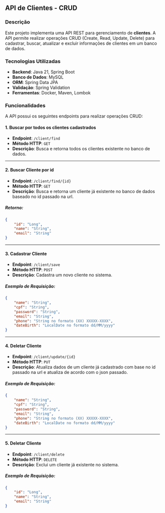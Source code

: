 ## API de Clientes - CRUD

### Descrição

Este projeto implementa uma API REST para gerenciamento de **clientes**. A API permite realizar operações CRUD (Create, Read, Update, Delete) para cadastrar, buscar, atualizar e excluir informações de clientes em um banco de dados.

### Tecnologias Utilizadas

- **Backend**: Java 21, Spring Boot
- **Banco de Dados**: MySQL
- **ORM**: Spring Data JPA
- **Validação**: Spring Validation
- **Ferramentas**: Docker, Maven, Lombok

### Funcionalidades

A API possui os seguintes endpoints para realizar operações CRUD:

#### 1. **Buscar por todos os clientes cadastrados**
- **Endpoint**: `/client/find`
- **Método HTTP**: `GET`
- **Descrição**: Busca e retorna todos os clientes existente no banco de dados.

---

#### 2. **Buscar Cliente por id**
- **Endpoint**: `/client/find/{id}`
- **Método HTTP**: `GET`
- **Descrição**: Busca e retorna um cliente já existente no banco de dados baseado no id passado na url.

##### Retorno:
```json
{
    "id": "Long",
    "name": "String",
    "email": "String"
}

```
---

#### 3. **Cadastrar Cliente**
- **Endpoint**: `/client/save`
- **Método HTTP**: `POST`
- **Descrição**: Cadastra um novo cliente no sistema.

##### Exemplo de Requisição:
```json
{
    "name": "String",
    "cpf": "String",
    "password": "String",
    "email": "String",
    "phone": "String no formato (XX) XXXXX-XXXX",
    "dateBirth": "LocalDate no formato dd/MM/yyyy"
}

```
---

#### 4. **Deletar Cliente**
- **Endpoint**: `/client/update/{id}`
- **Método HTTP**: `PUT`
- **Descrição**: Atualiza dados de um cliente já cadastrado com base no id passado na url e atualiza de acordo com o json passado.

##### Exemplo de Requisição:
```json
{
    "name": "String",
    "cpf": "String",
    "password": "String",
    "email": "String",
    "phone": "String no formato (XX) XXXXX-XXXX",
    "dateBirth": "LocalDate no formato dd/MM/yyyy"
}

```
---

#### 5. **Deletar Cliente**
- **Endpoint**: `/client/delete`
- **Método HTTP**: `DELETE`
- **Descrição**: Exclui um cliente já existente no sistema.

##### Exemplo de Requisição:
```json
{
    "id": "Long",
    "name": "String",
    "email": "String"
}

```
